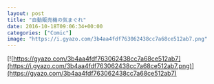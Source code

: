 ```yaml
---
layout: post
title: "自動販売機の気まぐれ"
date: 2016-10-18T09:06:34+00:00
categories: ["Comic"]
image: "https://i.gyazo.com/3b4aa4fdf763062438cc7a68ce512ab7.png"
---
```


[![https://gyazo.com/3b4aa4fdf763062438cc7a68ce512ab7](https://i.gyazo.com/3b4aa4fdf763062438cc7a68ce512ab7.png)](https://gyazo.com/3b4aa4fdf763062438cc7a68ce512ab7)
